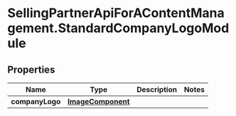 # SellingPartnerApiForAContentManagement.StandardCompanyLogoModule

## Properties

Name | Type | Description | Notes
------------ | ------------- | ------------- | -------------
**companyLogo** | [**ImageComponent**](ImageComponent.md) |  | 


